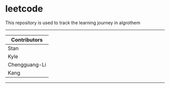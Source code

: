 # leetcode
This repository is used to track the learning journey in algrothem
****
|Contributors|
|---|
|Stan|
|Kyle|
|Chengguang-Li|
|Kang|
****
